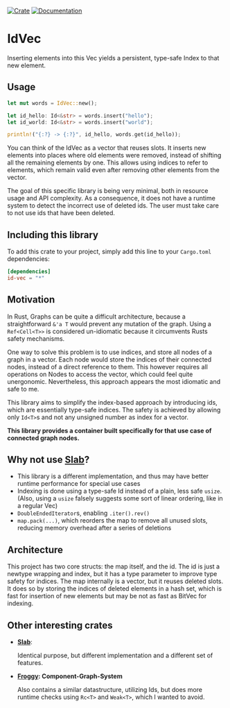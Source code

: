 [![Crate](https://img.shields.io/crates/v/id-vec.svg)](https://crates.io/crates/id-vec)
[![Documentation](https://docs.rs/id-vec/badge.svg)](https://docs.rs/crate/id-vec/)

# IdVec

Inserting elements into this Vec yields a persistent, 
type-safe Index to that new element.


## Usage

```rust
let mut words = IdVec::new();

let id_hello: Id<&str> = words.insert("hello");
let id_world: Id<&str> = words.insert("world");

println!("{:?} -> {:?}", id_hello, words.get(id_hello));

```


You can think of the IdVec as a vector that 
reuses slots. It inserts new elements into 
places where old elements were removed, 
instead of shifting all the remaining elements by one. 
This allows using indices to refer to elements, which
remain valid even after removing other elements from the vector. 

The goal of this specific library is being very minimal, 
both in resource usage and API complexity. 
As a consequence, it does not have a runtime system to detect the incorrect use of deleted ids. 
The user must take care to not use ids that have been deleted. 

## Including this library

To add this crate to your project, 
simply add this line to your `Cargo.toml` dependencies:

```toml
[dependencies]
id-vec = "*"
```

## Motivation 

In Rust, Graphs can be quite a difficult architecture, 
because a straightforward `&'a T` would prevent any mutation of the graph. 
Using a `Ref<Cell<T>>` is considered un-idiomatic 
because it circumvents Rusts safety mechanisms.

One way to solve this problem is to use 
indices, and store all nodes of a graph in a vector.
Each node would store the indices of their connected nodes, 
instead of a direct reference to them.
This however requires all operations on Nodes to access the vector, 
which could feel quite unergonomic. Nevertheless, this
approach appears the most idiomatic and safe to me. 

This library aims to simplify the index-based approach by
introducing ids, which are essentially type-safe indices.
The safety is achieved by allowing only `Id<T>`s 
and not any unsigned number as index for a vector. 


__This library provides a container built specifically for that use case of
connected graph nodes.__


## Why not use [Slab](https://github.com/carllerche/slab)?

-   This library is a different implementation, 
    and thus may have better runtime performance for special use cases
-   Indexing is done using a type-safe Id 
    instead of a plain, less safe `usize`.
    (Also, using a `usize` falsely suggests some sort of linear ordering, 
    like in a regular Vec)
-   `DoubleEndedIterator`s, enabling `.iter().rev()`
-   `map.pack(...)`, which reorders the map to remove all unused slots, 
    reducing memory overhead after a series of deletions

## Architecture

This project has two core structs: the map itself, and the id. 
The id is just a newtype wrapping and index, but it has a type parameter
to improve type safety for indices. The map internally is a vector, 
but it reuses deleted slots. It does so by storing the indices 
of deleted elements in a hash set, which is fast for insertion of new elements 
but may be not as fast as BitVec for indexing. 


## Other interesting crates

- __[Slab](https://github.com/carllerche/slab)__: 

    Identical purpose, but different implementation and a different set of features.

-   __[Froggy](https://github.com/kvark/froggy): Component-Graph-System__

    Also contains a similar datastructure, utilizing Ids, 
    but does more runtime checks using `Rc<T>` and `Weak<T>`, 
    which I wanted to avoid.
